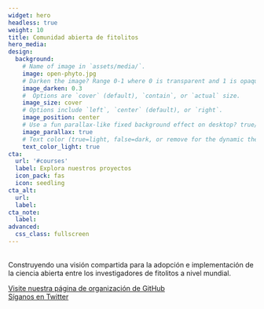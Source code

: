 ```yaml
---
widget: hero
headless: true
weight: 10
title: Comunidad abierta de fitolitos
hero_media: 
design:
  background:
    # Name of image in `assets/media/`.
    image: open-phyto.jpg
    # Darken the image? Range 0-1 where 0 is transparent and 1 is opaque.
    image_darken: 0.3
    #  Options are `cover` (default), `contain`, or `actual` size.
    image_size: cover
    # Options include `left`, `center` (default), or `right`.
    image_position: center
    # Use a fun parallax-like fixed background effect on desktop? true/false
    image_parallax: true
    # Text color (true=light, false=dark, or remove for the dynamic theme color).
    text_color_light: true
cta:
  url: '#courses'
  label: Explora nuestros proyectos
  icon_pack: fas
  icon: seedling
cta_alt:
  url:
  label:
cta_note:
  label:
advanced:
  css_class: fullscreen
---
```


<br>
Construyendo una visión compartida para la adopción e implementación de la ciencia abierta entre los investigadores de fitolitos a nivel mundial. 

<a class="github-button" href="https://github.com/open-phytoliths" data-icon="octicon-star" data-size="large" aria-label="Visite nuestra página de organización de GitHub">Visite nuestra página de organización de GitHub</a><br>
<a class="github-button" href="https://twitter.com/open_phytoliths" data-icon="octicon-star" data-size="large" aria-label="Síganos en Twitter">Síganos en Twitter</a></script>
